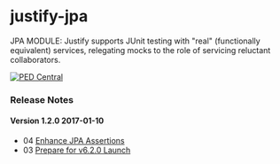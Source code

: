 # justify-jpa
JPA MODULE: Justify supports JUnit testing with "real" (functionally equivalent) services, relegating mocks to the role of servicing reluctant collaborators.

<a href="http://pedcentral.com/justify/" target="_blank">
<img src="http://i1.wp.com/pedcentral.com/wp-content/uploads/2015/01/Justify-e1457816173825.png" alt="PED Central">
</a>

### <a name="changes"></a>Release Notes

#### Version 1.2.0 <span class="date">2017-01-10</span>

*   04 [Enhance JPA Assertions](https://github.com/gtcGroup/justify-jpa/issues/4)
*   03 [Prepare for v6.2.0 Launch](https://github.com/gtcGroup/justify-jpa/issues/3)


